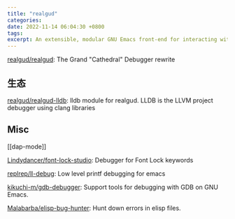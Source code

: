 ```yaml
---
title: "realgud"
categories: 
date: 2022-11-14 06:04:30 +0800
tags: 
excerpt: An extensible, modular GNU Emacs front-end for interacting with external debuggers
---
```


[realgud/realgud](https://github.com/realgud/realgud/): The Grand "Cathedral" Debugger rewrite


## 生态

[realgud/realgud-lldb](https://github.com/realgud/realgud-lldb): lldb module for realgud. LLDB is the LLVM project debugger using clang libraries



## Misc

[[dap-mode]]

[Lindydancer/font-lock-studio](https://github.com/Lindydancer/font-lock-studio): Debugger for Font Lock keywords

[replrep/ll-debug](https://github.com/replrep/ll-debug): Low level printf debugging for emacs

[kikuchi-m/gdb-debugger](https://github.com/kikuchi-m/gdb-debugger): Support tools for debugging with GDB on GNU Emacs.

[Malabarba/elisp-bug-hunter](https://github.com/Malabarba/elisp-bug-hunter): Hunt down errors in elisp files.


